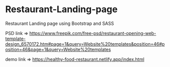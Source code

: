 # Restaurant-Landing-page
Restaurant Landing page using Bootstrap and SASS

PSD link => https://www.freepik.com/free-psd/restaurant-opening-web-template-design_6570172.htm#page=1&query=Website%20templates&position=46#position=46&page=1&query=Website%20templates

demo link => https://healthy-food-restaurant.netlify.app/index.html
